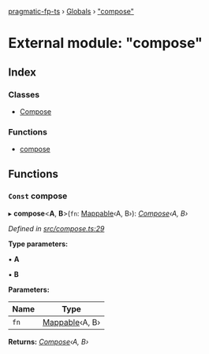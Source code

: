 [pragmatic-fp-ts](../README.md) › [Globals](../globals.md) › ["compose"](_compose_.md)

# External module: "compose"

## Index

### Classes

* [Compose](../classes/_compose_.compose.md)

### Functions

* [compose](_compose_.md#const-compose)

## Functions

### `Const` compose

▸ **compose**<**A**, **B**>(`fn`: [Mappable](_types_.md#mappable)‹A, B›): *[Compose](../classes/_compose_.compose.md)‹A, B›*

*Defined in [src/compose.ts:29](https://github.com/hermann-p/pragmatic-fp-ts/blob/d50fca4/src/compose.ts#L29)*

**Type parameters:**

▪ **A**

▪ **B**

**Parameters:**

Name | Type |
------ | ------ |
`fn` | [Mappable](_types_.md#mappable)‹A, B› |

**Returns:** *[Compose](../classes/_compose_.compose.md)‹A, B›*
